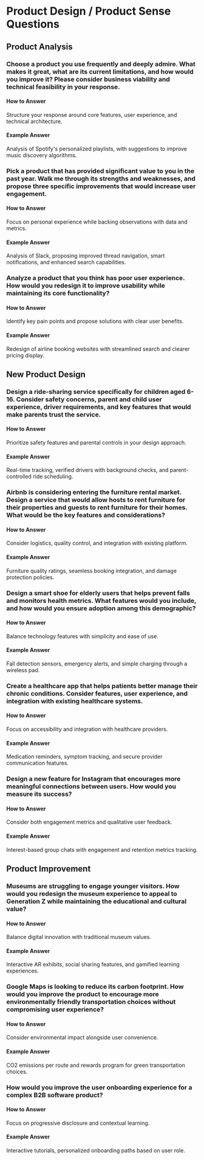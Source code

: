 # Product Design / Product Sense Questions

## Product Analysis
### Choose a product you use frequently and deeply admire. What makes it great, what are its current limitations, and how would you improve it? Please consider business viability and technical feasibility in your response.
#### How to Answer
Structure your response around core features, user experience, and technical architecture.
#### Example Answer
Analysis of Spotify's personalized playlists, with suggestions to improve music discovery algorithms.

### Pick a product that has provided significant value to you in the past year. Walk me through its strengths and weaknesses, and propose three specific improvements that would increase user engagement.
#### How to Answer
Focus on personal experience while backing observations with data and metrics.
#### Example Answer
Analysis of Slack, proposing improved thread navigation, smart notifications, and enhanced search capabilities.

### Analyze a product that you think has poor user experience. How would you redesign it to improve usability while maintaining its core functionality?
#### How to Answer
Identify key pain points and propose solutions with clear user benefits.
#### Example Answer
Redesign of airline booking websites with streamlined search and clearer pricing display.

## New Product Design
### Design a ride-sharing service specifically for children aged 6-16. Consider safety concerns, parent and child user experience, driver requirements, and key features that would make parents trust the service.
#### How to Answer
Prioritize safety features and parental controls in your design approach.
#### Example Answer
Real-time tracking, verified drivers with background checks, and parent-controlled ride scheduling.

### Airbnb is considering entering the furniture rental market. Design a service that would allow hosts to rent furniture for their properties and guests to rent furniture for their homes. What would be the key features and considerations?
#### How to Answer
Consider logistics, quality control, and integration with existing platform.
#### Example Answer
Furniture quality ratings, seamless booking integration, and damage protection policies.

### Design a smart shoe for elderly users that helps prevent falls and monitors health metrics. What features would you include, and how would you ensure adoption among this demographic?
#### How to Answer
Balance technology features with simplicity and ease of use.
#### Example Answer
Fall detection sensors, emergency alerts, and simple charging through a wireless pad.

### Create a healthcare app that helps patients better manage their chronic conditions. Consider features, user experience, and integration with existing healthcare systems.
#### How to Answer
Focus on accessibility and integration with healthcare providers.
#### Example Answer
Medication reminders, symptom tracking, and secure provider communication features.

### Design a new feature for Instagram that encourages more meaningful connections between users. How would you measure its success?
#### How to Answer
Consider both engagement metrics and qualitative user feedback.
#### Example Answer
Interest-based group chats with engagement and retention metrics tracking.

## Product Improvement
### Museums are struggling to engage younger visitors. How would you redesign the museum experience to appeal to Generation Z while maintaining the educational and cultural value?
#### How to Answer
Balance digital innovation with traditional museum values.
#### Example Answer
Interactive AR exhibits, social sharing features, and gamified learning experiences.

### Google Maps is looking to reduce its carbon footprint. How would you improve the product to encourage more environmentally friendly transportation choices without compromising user experience?
#### How to Answer
Consider environmental impact alongside user convenience.
#### Example Answer
CO2 emissions per route and rewards program for green transportation choices.

### How would you improve the user onboarding experience for a complex B2B software product?
#### How to Answer
Focus on progressive disclosure and contextual learning.
#### Example Answer
Interactive tutorials, personalized onboarding paths based on user role.